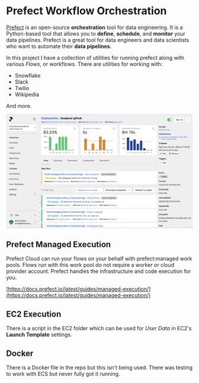 # Prefect Workflow Orchestration

[Prefect](https://www.prefect.io) is an open-source **orchestration** tool for data engineering. It is a Python-based tool that allows you to **define**, **schedule**, and **monitor** your data pipelines. Prefect is a great tool for data engineers and data scientists who want to automate their **data pipelines**. 

In this project I have a collection of utilities for running prefect along with various *Flows*, or workflows. There are utilities for working with:

- Snowflake
- Slack
- Twilio
- Wikipedia

And more.  
 
![Prefect Workflow Orchestration](prefect.png)

## Prefect Managed Execution

Prefect Cloud can run your flows on your behalf with prefect:managed work pools. Flows run with this work pool do not require a worker or cloud provider account. Prefect handles the infrastructure and code execution for you.

[https://docs.prefect.io/latest/guides/managed-execution/](https://docs.prefect.io/latest/guides/managed-execution/)

## EC2 Execution

There is a script in the EC2 folder which can be used for _User Data_ in EC2's **Launch Template** settings.

## Docker

There is a Docker file in the repo but this isn't being used.  There was testing to work with ECS but never fully got it running.